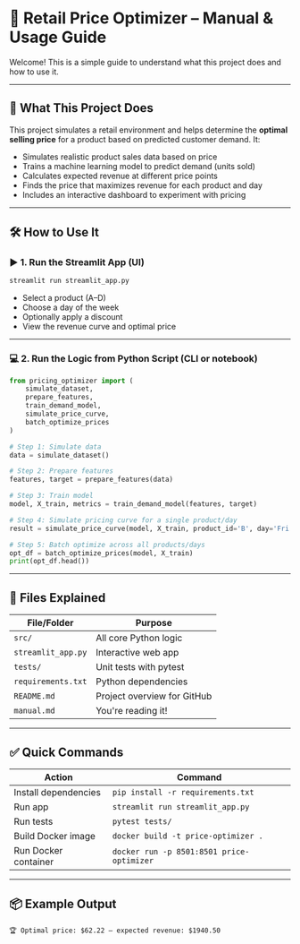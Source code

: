 # 📘 Retail Price Optimizer – Manual & Usage Guide

Welcome! This is a simple guide to understand what this project does and how to use it.

---

## 🧠 What This Project Does

This project simulates a retail environment and helps determine the **optimal selling price** for a product based on predicted customer demand. It:

- Simulates realistic product sales data based on price
- Trains a machine learning model to predict demand (units sold)
- Calculates expected revenue at different price points
- Finds the price that maximizes revenue for each product and day
- Includes an interactive dashboard to experiment with pricing

---

## 🛠 How to Use It

### ▶️ 1. Run the Streamlit App (UI)
```bash
streamlit run streamlit_app.py
```
- Select a product (A–D)
- Choose a day of the week
- Optionally apply a discount
- View the revenue curve and optimal price

---

### 💻 2. Run the Logic from Python Script (CLI or notebook)
```python
from pricing_optimizer import (
    simulate_dataset,
    prepare_features,
    train_demand_model,
    simulate_price_curve,
    batch_optimize_prices
)

# Step 1: Simulate data
data = simulate_dataset()

# Step 2: Prepare features
features, target = prepare_features(data)

# Step 3: Train model
model, X_train, metrics = train_demand_model(features, target)

# Step 4: Simulate pricing curve for a single product/day
result = simulate_price_curve(model, X_train, product_id='B', day='Fri')

# Step 5: Batch optimize across all products/days
opt_df = batch_optimize_prices(model, X_train)
print(opt_df.head())
```

---

## 📂 Files Explained

| File/Folder         | Purpose                                     |
|---------------------|---------------------------------------------|
| `src/`              | All core Python logic                       |
| `streamlit_app.py`  | Interactive web app                         |
| `tests/`            | Unit tests with pytest                      |
| `requirements.txt`  | Python dependencies                        |
| `README.md`         | Project overview for GitHub                |
| `manual.md`         | You're reading it!                         |

---

## ✅ Quick Commands

| Action                 | Command                                  |
|------------------------|------------------------------------------|
| Install dependencies   | `pip install -r requirements.txt`        |
| Run app                | `streamlit run streamlit_app.py`         |
| Run tests              | `pytest tests/`                           |
| Build Docker image     | `docker build -t price-optimizer .`      |
| Run Docker container   | `docker run -p 8501:8501 price-optimizer`|

---

## 📦 Example Output

```
🏆 Optimal price: $62.22 — expected revenue: $1940.50
```